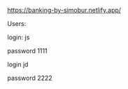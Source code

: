 https://banking-by-simobur.netlify.app/

Users:

login: js

password 1111


login jd

password 2222


